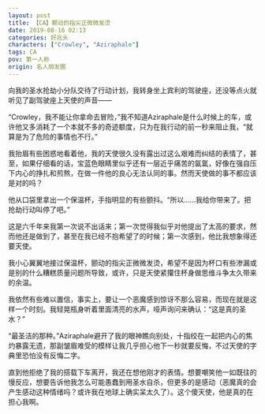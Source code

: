 ```yaml
---
layout: post
title: 【CA】颤动的指尖正微微发烫
date: 2019-08-16 02:13
categories: 好兆头
characters: ["Crowley", "Aziraphale"]
tags: CA
pov: 第一人称
origin: 名人朋友圈
---
```


向我的圣水抢劫小分队交待了行动计划，我转身坐上宾利的驾驶座，还没等点火就听见了副驾驶座上天使的声音——

“Crowley，我不能让你拿命去冒险，”我不知道Aziraphale是什么时候上的车，或许他又多消耗了一个本就不多的奇迹额度，只为在我行动的前一秒来阻止我，“就算是为了危险的事情也不行。”

我抬眉有些困惑地看着他，我的天使很久没有露出过这么艰难而纠结的表情了，甚至，如果仔细看的话，宝蓝色眼睛里似乎还有一层近乎痛苦的氤氲，好像在强自压下内心的挣扎和煎熬，在做一件他的良心无法认同的事。然而天使做的事不都应该是对的吗？

他从口袋里拿出一个保温杯，手指明显的有些颤抖。“所以……我给你带来了。把抢劫行动叫停了吧。”

这是六千年来我第一次说不出话来；第一次觉得我似乎对他提出了太高的要求，然而他还是做到了，甚至在我已经不抱希望了的时候；第一次感到，他比我想象得还要天使。

我小心翼翼地接过保温杯，颤动的指尖正微微发烫，希望不是因为杯口有些渗漏或是别的什么糟糕质量问题所导致，或许，只是天使紧攥住杯身做思维斗争太久带来的余温。

我依然有些难以置信，事实上，要让一个恶魔感到惊讶不那么容易，而现在就是这样一个时刻。我轻晃瓶身听着里面清亮的水声，哑声询问来确认：“这是真的圣水？”

“最圣洁的那种。”Aziraphale避开了我的眼神瞧向别处，十指绞在一起把内心的焦灼暴露无遗，那副皱眉难受的模样让我几乎担心他下一秒就要反悔，不过天使的字典里恐怕没有反悔二字。

直到他拒绝了我的搭载下车离开，我还在想他刚才的表情。想要嘲笑他一如既往的慢反应，想要告诉他我怎么可能愚蠢到用圣水自杀，但更多的是感动（恶魔真的会产生感动这种情绪吗？或许我在地球上确实呆太久了）。这个傻天使，他是真的在担心我啊。
